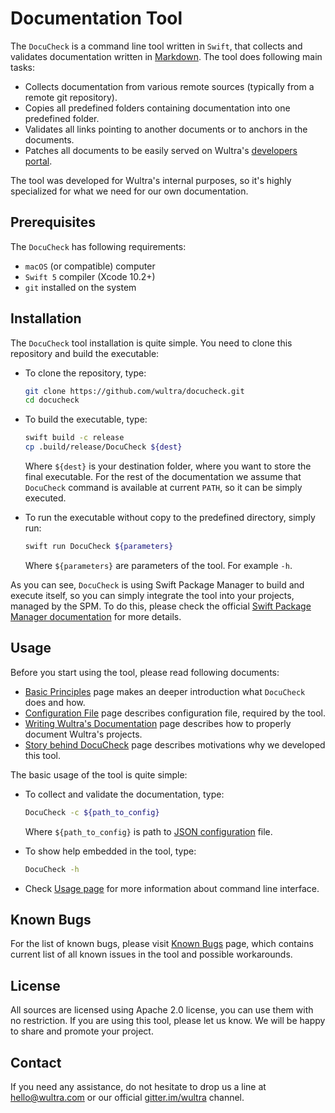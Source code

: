 # Documentation Tool

The `DocuCheck` is a command line tool written in `Swift`, that collects and validates documentation written in [Markdown](https://guides.github.com/features/mastering-markdown/). The tool does following main tasks:

- Collects documentation from various remote sources (typically from a remote git repository).
- Copies all predefined folders containing documentation into one predefined folder.
- Validates all links pointing to another documents or to anchors in the documents.
- Patches all documents to be easily served on Wultra's [developers portal](https://developers.wultra.com).

The tool was developed for Wultra's internal purposes, so it's highly specialized for what we need for our own documentation.


## Prerequisites

The `DocuCheck` has following requirements:

- `macOS` (or compatible) computer
- `Swift 5` compiler (Xcode 10.2+)
- `git` installed on the system


## Installation

The `DocuCheck` tool installation is quite simple. You need to clone this repository and build the executable:

- To clone the repository, type:
  ```sh
  git clone https://github.com/wultra/docucheck.git
  cd docucheck
  ```

- To build the executable, type:
  ```sh
  swift build -c release 
  cp .build/release/DocuCheck ${dest}
  ```
  Where `${dest}` is your destination folder, where you want to store the final executable. For the rest of the documentation we assume that `DocuCheck` command is available at current `PATH`, so it can be simply executed.

- To run the executable without copy to the predefined directory, simply run:
  ```sh
  swift run DocuCheck ${parameters}
  ```
  Where `${parameters}` are parameters of the tool. For example `-h`. 

As you can see, `DocuCheck` is using Swift Package Manager to build and execute itself, so you can simply integrate the tool into your projects, managed by the SPM. To do this, please check the official [Swift Package Manager documentation](https://swift.org/package-manager/) for more details.



## Usage

Before you start using the tool, please read following documents:

- [Basic Principles](Basic-Principles.md) page makes an deeper introduction what `DocuCheck` does and how.
- [Configuration File](Configuration-File.md) page describes configuration file, required by the tool.
- [Writing Wultra's Documentation](Writing-Wultras-Documentation.md) page describes how to properly document Wultra's projects.
- [Story behind DocuCheck](Story-Behind.md) page describes motivations why we developed this tool.

The basic usage of the tool is quite simple:

- To collect and validate the documentation, type:
  ```sh
  DocuCheck -c ${path_to_config}
  ```
  Where `${path_to_config}` is path to [JSON configuration](Configuration-File.md) file.
  
- To show help embedded in the tool, type:
  ```sh
  DocuCheck -h
  ```
  
- Check [Usage page](Usage.md) for more information about command line interface. 


## Known Bugs

For the list of known bugs, please visit [Known Bugs](Known-Bugs.md) page, which contains current list of all known issues in the tool and possible workarounds.


## License

All sources are licensed using Apache 2.0 license, you can use them with no restriction. If you are using this tool, please let us know. We will be happy to share and promote your project.


## Contact

If you need any assistance, do not hesitate to drop us a line at [hello@wultra.com](mailto:hello@wultra.com) or our official [gitter.im/wultra](https://gitter.im/wultra) channel.
